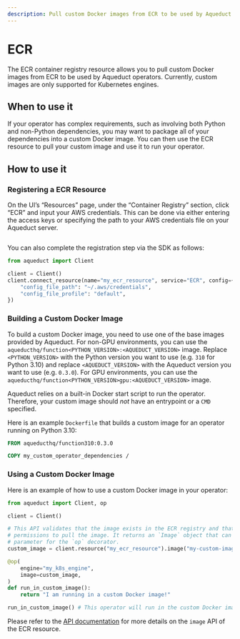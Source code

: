 ```yaml
---
description: Pull custom Docker images from ECR to be used by Aqueduct operators.
---
```


# ECR

The ECR container registry resource allows you to pull custom Docker images from ECR to be used by
Aqueduct operators. Currently, custom images are only supported for Kubernetes engines.

## When to use it

If your operator has complex requirements, such as involving both Python and non-Python dependencies, you
may want to package all of your dependencies into a custom Docker image. You can then use the ECR
resource to pull your custom image and use it to run your operator.

## How to use it

### Registering a ECR Resource

On the UI’s “Resources” page, under the “Container Registry” section, click “ECR” and input your AWS credentials. This can be done via either entering the access keys or specifying the path to your AWS credentials file on your Aqueduct server.

<figure><img src="../../../.gitbook/assets/ecr_registration.png" alt=""><figcaption></figcaption></figure>

You can also complete the registration step via the SDK as follows:

```python
from aqueduct import Client

client = Client()
client.connect_resource(name="my_ecr_resource", service="ECR", config={
    "config_file_path": "~/.aws/credentials",
    "config_file_profile": "default",
})
```

### Building a Custom Docker Image

To build a custom Docker image, you need to use one of the base images provided by Aqueduct. For non-GPU
environments, you can use the `aqueducthq/function<PYTHON_VERSION>:<AQUEDUCT_VERSION>` image.
Replace `<PYTHON_VERSION>` with the Python version you want to use (e.g. `310` for Python 3.10) and
replace `<AQUEDUCT_VERSION>` with the Aqueduct version you want to use (e.g. `0.3.0`). For GPU
environments, you can use the `aqueducthq/function<PYTHON_VERSION>gpu:<AQUEDUCT_VERSION>` image.

Aqueduct relies on a built-in Docker start script to run the operator. Therefore, your custom image
should *not* have an entrypoint or a `CMD` specified.

Here is an example `Dockerfile` that builds a custom image for an operator running on Python 3.10:

```dockerfile
FROM aqueducthq/function310:0.3.0

COPY my_custom_operator_dependencies /
```

### Using a Custom Docker Image

Here is an example of how to use a custom Docker image in your operator:

```python
from aqueduct import Client, op

client = Client()

# This API validates that the image exists in the ECR registry and that ECR has the
# permissions to pull the image. It returns an `Image` object that can be used as the `image`
# parameter for the `op` decorator.
custom_image = client.resource("my_ecr_resource").image("my-custom-image:v2")

@op(
    engine="my_k8s_engine",
    image=custom_image,
)
def run_in_custom_image():
    return "I am running in a custom Docker image!"

run_in_custom_image() # This operator will run in the custom Docker image
```

Please refer to the [API documentation](https://github.com/aqueducthq/aqueduct/blob/main/sdk/aqueduct/resources/ecr.py) for more details on the `image` API of the ECR resource.